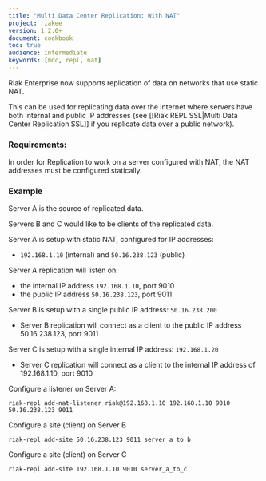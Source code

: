 ```yaml
---
title: "Multi Data Center Replication: With NAT"
project: riakee
version: 1.2.0+
document: cookbook
toc: true
audience: intermediate
keywords: [mdc, repl, nat]
---
```


Riak Enterprise now supports replication of data on networks that use static NAT.

This can be used for replicating data over the internet where servers have both internal and public IP addresses (see [[Riak REPL SSL|Multi Data Center Replication SSL]] if you replicate data over a public network).

### Requirements:
In order for Replication to work on a server configured with NAT, the NAT addresses must be configured statically.

### Example

Server A is the source of replicated data.

Servers B and C would like to be clients of the replicated data.

Server A is setup with static NAT, configured for IP addresses:

  * `192.168.1.10` (internal) and `50.16.238.123` (public)

Server A replication will listen on:

  * the internal IP address `192.168.1.10`, port 9010
  * the public IP address `50.16.238.123`, port 9011


Server B is setup with a single public IP address: `50.16.238.200`

  * Server B replication will connect as a client to the public IP address 50.16.238.123, port 9011


Server C is setup with a single internal IP address: `192.168.1.20`

  * Server C replication will connect as a client to the internal IP address of 192.168.1.10, port 9010

Configure a listener on Server A:

```
riak-repl add-nat-listener riak@192.168.1.10 192.168.1.10 9010 50.16.238.123 9011
```

Configure a site (client) on Server B

```
riak-repl add-site 50.16.238.123 9011 server_a_to_b
```

Configure a site (client) on Server C

```
riak-repl add-site 192.168.1.10 9010 server_a_to_c
```
